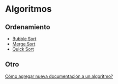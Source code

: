 # Algoritmos

## Ordenamiento
- [Bubble Sort](./Ordenamiento/Bubble-Sort.md)
- [Merge Sort](./Ordenamiento/Merge-Sort.md)
- [Quick Sort](./Ordenamiento/Quick-Sort.md)

## Otro

[Cómo agregar nueva documentación a un algoritmo?](./CONTRIBUTING.md)
